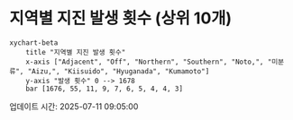 # 지역별 지진 발생 횟수 (상위 10개)

```mermaid
xychart-beta
    title "지역별 지진 발생 횟수"
    x-axis ["Adjacent", "Off", "Northern", "Southern", "Noto,", "미분류", "Aizu,", "Kiisuido", "Hyuganada", "Kumamoto"]
    y-axis "발생 횟수" 0 --> 1678
    bar [1676, 55, 11, 9, 7, 6, 5, 4, 4, 3]
```

업데이트 시간: 2025-07-11 09:05:00
